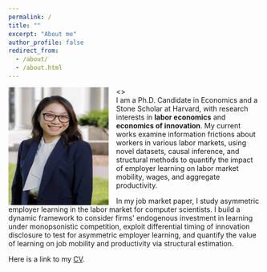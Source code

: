 ```yaml
---
permalink: /
title: ""
excerpt: "About me"
author_profile: false
redirect_from: 
  - /about/
  - /about.html
---
```


 <!--![github small](/images/JM_profile.jpg) -->
<> <img src="/images/JM_profile.jpg" alt="drawing" width="200" height="235" style="float: left; padding-right:15px"/>  
I am a Ph.D. Candidate in Economics and a Stone Scholar at Harvard, with research interests in **labor economics** and **economics of innovation**. My current works examine information frictions about workers in various labor markets, using novel datasets, causal inference, and structural methods to quantify the impact of employer learning on labor market mobility, wages, and aggregate productivity. 

In my job market paper, I study asymmetric employer learning in the labor market for computer scientists. I build a dynamic framework to consider firms' endogenous investment in learning under monopsonistic competition, exploit differential timing of innovation disclosure to test for asymmetric employer learning, and quantify the value of learning on job mobility and productivity via structural estimation. 

Here is a link to my [CV](/files/AW_CV_2023.pdf). 

